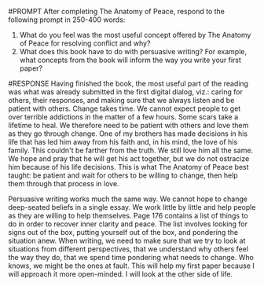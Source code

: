#PROMPT
After completing The Anatomy of Peace, respond to the following prompt in 250-400 words:
1. What do you feel was the most useful concept offered by The Anatomy of Peace for resolving conflict and why?
2. What does this book have to do with persuasive writing? For example, what concepts from the book will inform the way you write your first paper?

#RESPONSE
Having finished the book, the most useful part of the reading was what was already submitted in the first digital dialog, viz.: caring for others, their responses, and making sure that we always listen and be patient with others. Change takes time. We cannot expect people to get over terrible addictions in the matter of a few hours. Some scars take a lifetime to heal. We therefore need to be patient with others and love them as they go through change. One of my brothers has made decisions in his life that has led him away from his faith and, in his mind, the love of his family. This couldn't be farther from the truth. We still love him all the same. We hope and pray that he will get his act together, but we do not ostracize him because of his life decisions. This is what The Anatomy of Peace best taught: be patient and wait for others to be willing to change, then help them through that process in love.

Persuasive writing works much the same way. We cannot hope to change deep-seated beliefs in a single essay. We work little by little and help people as they are willing to help themselves. Page 176 contains a list of things to do in order to recover inner clarity and peace. The list involves looking for signs out of the box, putting yourself out of the box, and pondering the situation anew. When writing, we need to make sure that we try to look at situations from different perspectives, that we understand why others feel the way they do, that we spend time pondering what needs to change. Who knows, we might be the ones at fault. This will help my first paper because I will approach it more open-minded. I will look at the other side of life.
